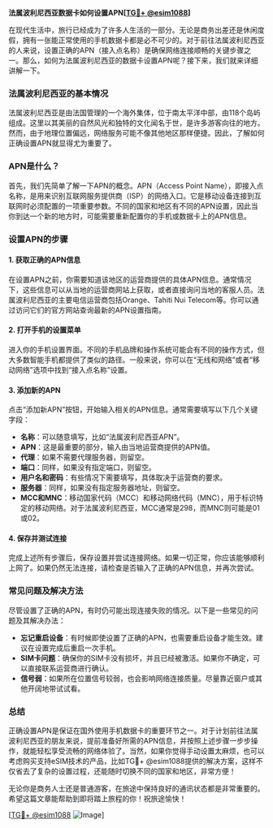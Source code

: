 **法属波利尼西亚数据卡如何设置APN[[TG💪+ @esim1088](https://t.me/s/esim1088)]**

在现代生活中，旅行已经成为了许多人生活的一部分。无论是商务出差还是休闲度假，拥有一张能正常使用的手机数据卡都是必不可少的。对于前往法属波利尼西亚的人来说，设置正确的APN（接入点名称）是确保网络连接顺畅的关键步骤之一。那么，如何为法属波利尼西亚的数据卡设置APN呢？接下来，我们就来详细讲解一下。

### 法属波利尼西亚的基本情况

法属波利尼西亚是由法国管理的一个海外集体，位于南太平洋中部，由118个岛屿组成。这里以其美丽的自然风光和独特的文化闻名于世，是许多游客向往的地方。然而，由于地理位置偏远，网络服务可能不像其他地区那样便捷。因此，了解如何正确设置APN就显得尤为重要了。

### APN是什么？

首先，我们先简单了解一下APN的概念。APN（Access Point Name），即接入点名称，是用来识别互联网服务提供商（ISP）的网络入口。它是移动设备连接到互联网时必须配置的一项重要参数。不同的国家和地区有不同的APN设置，因此当你到达一个新的地方时，可能需要重新配置你的手机或数据卡上的APN信息。

### 设置APN的步骤

#### 1. 获取正确的APN信息

在设置APN之前，你需要知道该地区的运营商提供的具体APN信息。通常情况下，这些信息可以从当地的运营商网站上获取，或者直接询问当地的客服人员。法属波利尼西亚的主要电信运营商包括Orange、Tahiti Nui Telecom等。你可以通过访问它们的官方网站查询最新的APN设置指南。

#### 2. 打开手机的设置菜单

进入你的手机设置界面。不同的手机品牌和操作系统可能会有不同的操作方式，但大多数智能手机都提供了类似的路径。一般来说，你可以在“无线和网络”或者“移动网络”选项中找到“接入点名称”设置。

#### 3. 添加新的APN

点击“添加新APN”按钮，开始输入相关的APN信息。通常需要填写以下几个关键字段：

- **名称**：可以随意填写，比如“法属波利尼西亚APN”。
- **APN**：这是最重要的部分，输入由当地运营商提供的APN值。
- **代理**：如果不需要代理服务器，则留空。
- **端口**：同样，如果没有指定端口，则留空。
- **用户名和密码**：有些情况下需要填写，具体取决于运营商的要求。
- **服务器**：同样，如果没有指定服务器地址，则留空。
- **MCC和MNC**：移动国家代码（MCC）和移动网络代码（MNC），用于标识特定的移动网络。对于法属波利尼西亚，MCC通常是298，而MNC则可能是01或02。

#### 4. 保存并测试连接

完成上述所有步骤后，保存设置并尝试连接网络。如果一切正常，你应该能够顺利上网了。如果仍然无法连接，请检查是否输入了正确的APN信息，并再次尝试。

### 常见问题及解决方法

尽管设置了正确的APN，有时仍可能出现连接失败的情况。以下是一些常见的问题及其解决办法：

- **忘记重启设备**：有时候即使设置了正确的APN，也需要重启设备才能生效。建议在设置完成后重启一次手机。
- **SIM卡问题**：确保你的SIM卡没有损坏，并且已经被激活。如果你不确定，可以直接联系运营商进行确认。
- **信号弱**：如果所在位置信号较弱，也会影响网络连接质量。尽量靠近窗户或其他开阔地带试试看。

### 总结

正确设置APN是保证在国外使用手机数据卡的重要环节之一。对于计划前往法属波利尼西亚的朋友来说，提前准备好所需的APN信息，并按照上述步骤一步步操作，就能轻松享受流畅的网络体验了。当然，如果你觉得手动设置太麻烦，也可以考虑购买支持eSIM技术的产品，比如TG💪+ @esim1088提供的解决方案，这样不仅省去了复杂的设置过程，还能随时切换不同的国家和地区，非常方便！

无论你是商务人士还是普通游客，在旅途中保持良好的通讯状态都是非常重要的。希望这篇文章能帮助到即将踏上旅程的你！祝旅途愉快！

[[TG💪+ @esim1088](https://t.me/s/esim1088) ![Image](https://i.postimg.cc/4NQfJmqS/Snipaste-2025-05-13-00-14-12.png)]